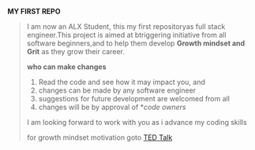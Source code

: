 **MY FIRST REPO**
>
>I am now an ALX Student, this my first repositoryas full stack engineer.This project is aimed at btriggering initiative from all software beginners,and to help them develop **Growth mindset and Grit** as they grow their career.
>
>**who can make changes**
>
>1. Read the code and see how it may impact you, and
>2. changes can be made by any software engineer
>3. suggestions for future development are welcomed from all
>4. changes will be by approval of **code owners*
>
>I am looking forward to work with you as i advance my coding skills
>
>for growth mindset motivation goto [TED Talk](http://youtu.be/_X0mgOOSpLU)
